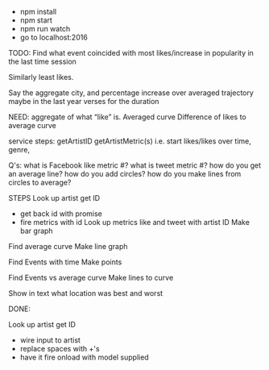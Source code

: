 - npm install
- npm start
- npm run watch
- go to localhost:2016

TODO:
Find what event coincided with most likes/increase in popularity in the last time session

Similarly least likes.

Say the aggregate city, and percentage increase over averaged trajectory
  maybe in the last year verses for the duration

NEED:
aggregate of what “like” is.
Averaged curve
Difference of likes to average curve

service steps:
getArtistID
getArtistMetric(s) i.e. start likes/likes over time, genre,

Q's:
what is Facebook like metric #?
what is tweet metric #?
how do you get an average line?
how do you add circles?
how do you make lines from circles to average?

STEPS
Look up artist get ID
- get back id with promise
- fire metrics with id
Look up metrics like and tweet with artist ID
Make bar graph

Find average curve
Make line graph

Find Events with time
Make points

Find Events vs average curve
Make lines to curve

Show in text what location was best and worst

DONE:

Look up artist get ID
- wire input to artist
- replace spaces with +'s
- have it fire onload with model supplied
